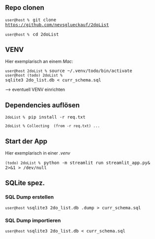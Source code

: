 # 

## Repo clonen
<code>user@host % </code> <kbd>git clone https://github.com/nevsglueckauf/2doList</kbd>
    
<code>user@host % </code> <kbd>cd 2doList</kbd>

## VENV
Hier exemplarisch an einem <var>Mac</var>:

<code>user@host 2doList % </code><kbd>source ~/.venv/todo/bin/activate</kbd>
<br>
<code>user@host (todo) 2doList % </code><kbd>sqlite3 2do_list.db < curr_schema.sql</kbd>

--> eventuell VENV einrichten

## Dependencies auflösen
<code>2doList % </code> <kbd>pip install -r req.txt</kbd>
<pre>
<code>2doList % Collecting  (from -r req.txt) ...</code>
</pre>

## Start der App

Hier exemplarisch in einer <var>.venv</var>

<code>(todo) 2doList % </code> <kbd>python -m streamlit run streamlit_app.py& 2>&1 > /dev/null</kbd>

## SQLite spez.

### SQL Dump erstellen

<code>user@host %</code><kbd>sqlite3 2do_list.db .dump > curr_schema.sql</kbd>

### SQL Dump importieren

<code>user@host %</code><kbd>sqlite3 2do_list.db < curr_schema.sql</kbd>